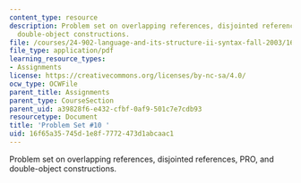 ```yaml
---
content_type: resource
description: Problem set on overlapping references, disjointed references, PRO, and
  double-object constructions.
file: /courses/24-902-language-and-its-structure-ii-syntax-fall-2003/16f65a35745d1e8f7772473d1abcaac1_ps_10.pdf
file_type: application/pdf
learning_resource_types:
- Assignments
license: https://creativecommons.org/licenses/by-nc-sa/4.0/
ocw_type: OCWFile
parent_title: Assignments
parent_type: CourseSection
parent_uid: a39828f6-e432-cfbf-0af9-501c7e7cdb93
resourcetype: Document
title: 'Problem Set #10 '
uid: 16f65a35-745d-1e8f-7772-473d1abcaac1
---
```

Problem set on overlapping references, disjointed references, PRO, and double-object constructions.